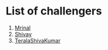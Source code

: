 # List of challengers
1. [Mrinal](https://github.com/mrinal1224)
2. [Shivay](https://github.com/shivaylamba)
3. [TeralaShivaKumar](https://github.com/TeralaShivaKumar)
